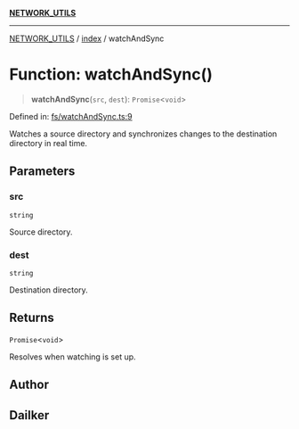 [**NETWORK_UTILS**](../../README.md)

***

[NETWORK_UTILS](../../README.md) / [index](../README.md) / watchAndSync

# Function: watchAndSync()

> **watchAndSync**(`src`, `dest`): `Promise`\<`void`\>

Defined in: [fs/watchAndSync.ts:9](https://github.com/dailker/everyutil-js/blob/b3e269da55b7d96c15eb37e98c5c4f6b94f05f6f/src/fs/watchAndSync.ts#L9)

Watches a source directory and synchronizes changes to the destination directory in real time.

## Parameters

### src

`string`

Source directory.

### dest

`string`

Destination directory.

## Returns

`Promise`\<`void`\>

Resolves when watching is set up.

## Author

## Dailker
